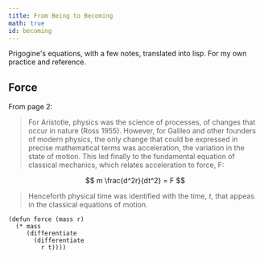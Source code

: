 ```yaml
---
title: From Being to Becoming
math: true
id: becoming
---
```


Prigogine's equations, with a few notes, translated into lisp. For my own practice and reference.

## Force

From page 2:

> For Aristotle, physics was the science of processes, of changes that occur in nature (Ross 1955). However, for Galileo and other founders of modern physics, the only change that could be expressed in precise mathematical terms was acceleration, the variation in the state of motion. This led finally to the fundamental equation of classical mechanics, which relates acceleration to force, F:

$$ m \frac{d^2r}{dt^2} = F $$

> Henceforth physical time was identified with the time, $t$, that appeas in the classical equations of motion.

```
(defun force (mass r)
  (* mass
     (differentiate
	   (differentiate
	     r t))))
```
